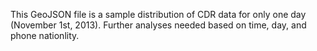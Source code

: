 This GeoJSON file is a sample distribution of CDR data for only one day (November 1st, 2013).
Further analyses needed based on time, day, and phone nationlity.

